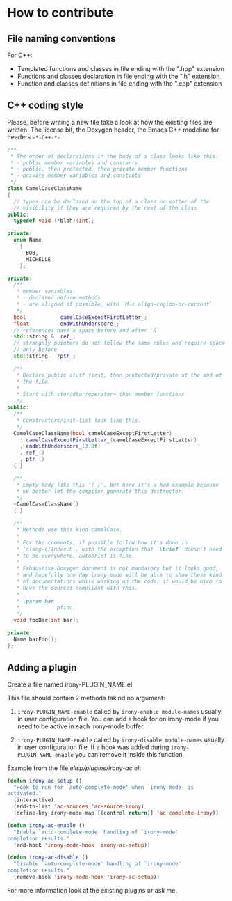 # How to contribute

## File naming conventions

For C++:

* Templated functions and classes in file ending with the ".hpp"
  extension
* Functions and classes declaration in file ending with the ".h"
  extension
* Function and classes definitions in file ending with the ".cpp"
  extension

## C++ coding style

Please, before writing a new file take a look at how the existing
files are written. The license bit, the Doxygen header, the Emacs C++
modeline for headers `-*-C++-*-`.

```cpp
/**
 * The order of declarations in the body of a class looks like this:
 * - public member variables and constants
 * - public, then protected, then private member functions
 * - private member variables and constants
 */
class CamelCaseClassName
{
  // types can be declared on the top of a class no matter of the
  // visibility if they are required by the rest of the class
public:
  typedef void (*blah)(int);

private:
  enum Name
    {
      BOB,
      MICHELLE
    };

private:
  /**
   * member variables:
   * - declared before methods
   * - are aligned if possible, with `M-x align-region-or-current`
   */
  bool           camelCaseExceptFirstLetter_;
  float          endWithUnderscore_;
  // references have a space before and after '&'
  std::string &  ref_;
  // strangely pointers do not follow the same rules and require space
  // only before
  std::string   *ptr_;

  /**
   * Declare public stuff first, then protected/private at the end of
   * the file.
   *
   * Start with ctor/dtor/operator= then member functions
   */
public:
  /**
   * Constructors/init-list look like this.
   */
  CamelCaseClassName(bool camelCaseExceptFirstLetter)
    : camelCaseExceptFirstLetter_(camelCaseExceptFirstLetter)
    , endWithUnderscore_(3.0f)
    , ref_()
    , ptr_()
  { }

  /**
   * Empty body like this '{ }', but here it's a bad example because
   * we better let the compiler generate this destructor.
   */
  ~CamelCaseClassName()
  { }

  /**
   * Methods use this kind camelCase.
   *
   * For the comments, if possible follow how it's done in
   * `clang-c/Index.h`, with the exception that `\brief` doesn't need
   * to be everywhere, autobrief is fine.
   *
   * Exhaustive Doxygen document is not mandatory but it looks good,
   * and hopefully one day irony-mode will be able to show these kind
   * of documentations while working on the code, it would be nice to
   * have the sources compliant with this.
   *
   * \param bar
   *            pfiou.
   */
  void fooBar(int bar);

private:
  Name barFoo();
};
```

## Adding a plugin

Create a file named irony-PLUGIN_NAME.el

This file should contain 2 methods takind no argument:

1. `irony-PLUGIN_NAME-enable` called by `irony-enable module-names`
   usually in user configuration file. You can add a hook for on
   irony-mode if you need to be active in each irony-mode buffer.

2. `irony-PLUGIN_NAME-enable` called by `irony-disable module-names`
   usually in user configuration file. If a hook was added during
   `irony-PLUGIN_NAME-enable` you can remove it inside this function.


Example from the file *elisp/plugins/irony-ac.el*:

~~~~~ el
(defun irony-ac-setup ()
  "Hook to run for `auto-complete-mode' when `irony-mode' is
activated."
  (interactive)
  (add-to-list 'ac-sources 'ac-source-irony)
  (define-key irony-mode-map [(control return)] 'ac-complete-irony))

(defun irony-ac-enable ()
  "Enable `auto-complete-mode' handling of `irony-mode'
completion results."
  (add-hook 'irony-mode-hook 'irony-ac-setup))

(defun irony-ac-disable ()
  "Disable `auto-complete-mode' handling of `irony-mode'
completion results."
  (remove-hook 'irony-mode-hook 'irony-ac-setup))
~~~~~

For more information look at the existing plugins or ask me.
